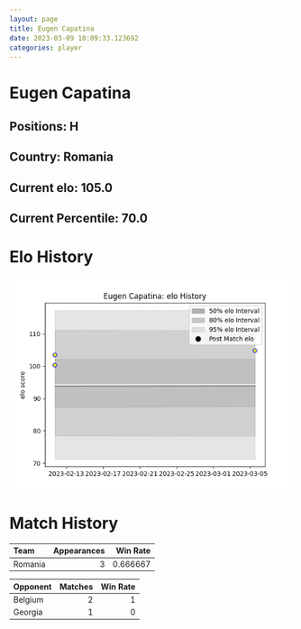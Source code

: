 ```yaml
---  
layout: page  
title: Eugen Capatina  
date: 2023-03-09 10:09:33.123692  
categories: player  
---
```

# Eugen Capatina

## Positions: H

## Country: Romania

## Current elo: 105.0

## Current Percentile: 70.0

# Elo History


![elo history](history_EugenCapatina.png)
# Match History


| Team    |   Appearances |   Win Rate |
|:--------|--------------:|-----------:|
| Romania |             3 |   0.666667 |

| Opponent   |   Matches |   Win Rate |
|:-----------|----------:|-----------:|
| Belgium    |         2 |          1 |
| Georgia    |         1 |          0 |